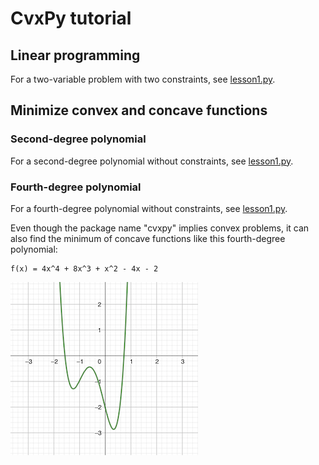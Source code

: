 # CvxPy tutorial

## Linear programming

For a two-variable problem with two constraints, see [lesson1.py](src/cvxpytut/lesson1.py).

## Minimize convex and concave functions

### Second-degree polynomial

For a second-degree polynomial without constraints, see [lesson1.py](src/cvxpytut/lesson2.py).

### Fourth-degree polynomial

For a fourth-degree polynomial without constraints, see [lesson1.py](src/cvxpytut/lesson3.py).

Even though the package name "cvxpy" implies convex problems, it can also find the
minimum of concave functions like this fourth-degree polynomial:

```
f(x) = 4x^4 + 8x^3 + x^2 - 4x - 2
```

![f(x) = 4x^(4) + 8x^(3) + x^(2) - 4x - 2](./problem3.png)
